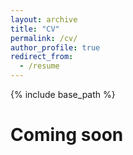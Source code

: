 ```yaml
---
layout: archive
title: "CV"
permalink: /cv/
author_profile: true
redirect_from:
  - /resume
---
```


{% include base_path %}

Coming soon
======
